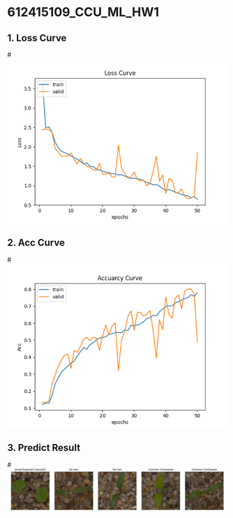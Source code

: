 # 612415109_CCU_ML_HW1

## 1. Loss Curve
#![loss](PIC/Loss_curve.png)

## 2. Acc Curve
#![loss](PIC/Accuracy_curve.png)

## 3. Predict Result
#![loss](PIC/pred.png)
